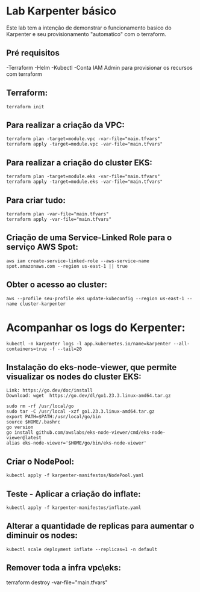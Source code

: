 # Lab Karpenter básico

Este lab tem a intenção de demonstrar o funcionamento basico do Karpenter e seu provisionamento "automatico" com o terraform.

## Pré requisitos
-Terraform
-Helm
-Kubectl
-Conta IAM Admin para provisionar os recursos com terraform

## Terraform:
```
terraform init
```

## Para realizar a criação da VPC:
```
terraform plan -target=module.vpc -var-file="main.tfvars"
terraform apply -target=module.vpc -var-file="main.tfvars"
```

## Para realizar a criação do cluster EKS:
```
terraform plan -target=module.eks -var-file="main.tfvars"
terraform apply -target=module.eks -var-file="main.tfvars"
```

## Para criar tudo:
```
terraform plan -var-file="main.tfvars"
terraform apply -var-file="main.tfvars"
```

## Criação de uma Service-Linked Role para o serviço AWS Spot:
```
aws iam create-service-linked-role --aws-service-name spot.amazonaws.com --region us-east-1 || true
```

## Obter o acesso ao cluster:
```
aws --profile seu-profile eks update-kubeconfig --region us-east-1 --name cluster-karpenter
```

# Acompanhar os logs do Kerpenter:
```
kubectl -n karpenter logs -l app.kubernetes.io/name=karpenter --all-containers=true -f --tail=20
```

## Instalação do eks-node-viewer, que permite visualizar os nodes do cluster EKS:
```
Link: https://go.dev/doc/install
Download: wget  https://go.dev/dl/go1.23.3.linux-amd64.tar.gz

sudo rm -rf /usr/local/go
sudo tar -C /usr/local -xzf go1.23.3.linux-amd64.tar.gz
export PATH=$PATH:/usr/local/go/bin
source $HOME/.bashrc
go version
go install github.com/awslabs/eks-node-viewer/cmd/eks-node-viewer@latest
alias eks-node-viewer='$HOME/go/bin/eks-node-viewer'
```

## Criar o NodePool:
```
kubectl apply -f karpenter-manifestos/NodePool.yaml
```

## Teste - Aplicar a criação do inflate:
```
kubectl apply -f karpenter-manifestos/inflate.yaml
```

## Alterar a quantidade de replicas para aumentar o diminuir os nodes:
```
kubectl scale deployment inflate --replicas=1 -n default
```

## Remover toda a infra vpc\eks:
terraform destroy -var-file="main.tfvars"
